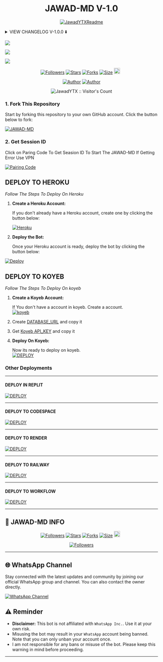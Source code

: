 <h1 align="center"> JAWAD-MD V-1.0 </h1>

<p align="center">
  <a href="https://github.com/JawadYTX"><img src="http://readme-typing-svg.herokuapp.com?color=red&center=true&vCenter=true&multiline=false&lines=JAWAD-MD-+v1.0+MultiDevice;Developed+by+JawadYTX;Give+star+and+forks+this+Repo+🌟" alt="JawadYTXReadme"></a>
</p>

<details>
<summary> VIEW CHANGELOG V-1.0.0 ⬇️ </summary>
  
- **All Downloaders Fixed Now.**

- **Reply With Status Seen Added.**
 
- **Added Cantrol Bot Via Commands.**
 
- **Overall Performance Improved.**

</details>

<a><img src='https://i.imgur.com/LyHic3i.gif'/></a>

<a><img src='https://files.catbox.moe/pf270b.jpg'/></a>

<a><img src='https://i.imgur.com/LyHic3i.gif'/></a>

  <p align="center">
<a href="https://github.com/JawadYTX/followers"><img title="Followers" src="https://img.shields.io/github/followers/JawadYTX?color=blue&style=flat-square"></a>
<a href="https://github.com/JawadYTX/JAWAD-MD/stargazers/"><img title="Stars" src="https://img.shields.io/github/stars/JawadYTX/JAWAD-MD?color=blue&style=flat-square"></a>
<a href="https://github.com/JawadYTX/JAWAD-MD/network/members"><img title="Forks" src="https://img.shields.io/github/forks/JawadYTX/JAWAD-MD?color=blue&style=flat-square"></a>
<a href="https://github.com/JawadYTX/JAWAD-MD/"><img title="Size" src="https://img.shields.io/github/repo-size/JawadYTX/JAWAD-MD?style=flat-square&color=green"></a>
<a href="https://github.com/JawadYTX/JAWAD-MD/graphs/commit-activity"><img height="20" src="https://img.shields.io/badge/Maintained%3F-yes-green.svg"></a>&nbsp;&nbsp;
</p>
<p align='center'>
</p>

<p align="center">
<a href="https://github.com/JawadYTX"><img title="Author" src="https://img.shields.io/badge/JawadYTX-black?style=for-the-badge&logo=Github"></a> <a href="https://whatsapp.com/channel/0029Vb5n6oH0QeaoT1Shcn35"><img title="Author" src="https://img.shields.io/badge/CHANNEL-black?style=for-the-badge&logo=whatsapp"></a>

 <p align="center"><img src="https://profile-counter.glitch.me/{JAWAD-MD}/count.svg" alt="JawadYTX :: Visitor's Count" old_src="https://profile-counter.glitch.me/{JawadYTX}/count.svg" /></p>

### 1. Fork This Repository

Start by forking this repository to your own GitHub account. Click the button below to fork:

  <a href="https://github.com/JawadYTX/JAWAD-MD/fork"><img title="JAWAD-MD" src="https://img.shields.io/badge/FORK-KHAN MD-h?color=blue&style=for-the-badge&logo=stackshare"></a>
  
### 2. Get Session ID 

Click on Paring Code To Get Seasion ID To Start The JAWAD-MD If Getting Error Use VPN

<a href='https://khanmdx.onrender.com' target="_blank"><img alt='Pairing Code' src='https://img.shields.io/badge/Get Paring Code-black?style=for-the-badge&logo=opencv&logoColor=red'/></a>

## **DEPLOY TO HEROKU**

*Follow The Steps To Deploy On Heroku*

1. **Create a Heroku Account:**

   If you don't already have a Heroku account, create one by clicking the button below:

   <a href='https://signup.heroku.com/' target="_blank"><img alt='Heroku' src='https://img.shields.io/badge/-Create-black?style=for-the-badge&logo=heroku&logoColor=red'/></a>

2. **Deploy the Bot:**

   Once your Heroku account is ready, deploy the bot by clicking the button below:

[![Deploy](https://www.herokucdn.com/deploy/button.svg)](https://dashboard.heroku.com/new?template=https://github.com/JawadYTX/JAWAD-MD/tree/main)


## **DEPLOY TO KOYEB**

*Follow The Steps To Deploy On koyeb*

1. **Create a Koyeb Account:**

   If You don't have a account in koyeb. Create a account.
    <br>
<a href='https://app.koyeb.com/auth/signup' target="_blank"><img alt='koyeb' src='https://img.shields.io/badge/-Create-black?style=for-the-badge&logo=koyeb&logoColor=white'/></a>

3. Create [DATABASE_URL](https://app.koyeb.com/database-services/new) and copy it

4. Get [Koyeb API_KEY](https://app.koyeb.com/settings/api) and copy it

2. **Deploy On Koyeb:**
  
   Now its ready to deploy on koyeb.
   <br>
    <a href='https://app.koyeb.com/services/deploy?type=git&repository=JawadYTX/JAWAD-MD&ports=3000;http;/&env[SESSION_ID]=null&env[DATABASE_URL]=null&env[KOYEB_API]=null&env[MODE]=public&env[PREFIX]=.&env&env[PORT]=3000&[KOYEB]=true&env[OWNER_NUMBER]=,null&env[OWNER_NAME]=JawadYTX&env[AUTO_REJECT_CALLS]=false&env[WELCOME]=false&env[AUTO_READ_STATUS]=true&env[STATUS_READ_MSG]=JAWAD-MD&env[AUTO_REPLY_STATUS]=true&env[AUTO_READ_MESSAGES]=false&env[ALWAYS_ONLINE]=false&env[AUTO_RECORDING]=false&env[AUTO_TYPING]=false&env[AUTO_REACT]=false&env[AUTO_BLOCK]=false&name=null&env[KOYEB_NAME]=khanmd&builder=dockerfile' target="_blank"><img alt='DEPLOY' src='https://img.shields.io/badge/-KOYEB-blue?style=for-the-badge&logo=koyeb&logoColor=white'/></a>

### Other Deployments

--------
  #### DEPLOY IN REPLIT

   <a href='https://repl.it/github/JawadYTX/JAWAD-MD' target="_blank"><img alt='DEPLOY' src='https://img.shields.io/badge/-REPLIT-orange?style=for-the-badge&logo=replit&logoColor=white'/></a>

--------

  #### DEPLOY TO CODESPACE

<a href='https://github.com/codespaces/new' target="_blank"><img alt='DEPLOY' src='https://img.shields.io/badge/CODESPACE-h?color=navy&style=for-the-badge&logo=visualstudiocode'/></a></p>

--------

   #### DEPLOY TO RENDER

<a href='https://dashboard.render.com' target="_blank"><img alt='DEPLOY' src='https://img.shields.io/badge/RENDER-h?color=maroon&style=for-the-badge&logo=render'/></a></p>

--------

   #### DEPLOY TO RAILWAY

<a href='https://railway.app/new' target="_blank"><img alt='DEPLOY' src='https://img.shields.io/badge/RAILWAY-h?color=black&style=for-the-badge&logo=railway'/></a></p>

--------

   #### DEPLOY TO WORKFLOW 

<a href='https://whatsapp.com/channel/0029VatOy2EAzNc2WcShQw1j/851' target="_blank"><img alt='DEPLOY' src='https://img.shields.io/badge/WORKFLOW-h?color=pink&style=for-the-badge&logo=github'/></a></p>

--------

## 🔗 JAWAD-MD INFO

  <p align="center">
<a href="https://github.com/JawadYTX/followers"><img title="Followers" src="https://img.shields.io/github/followers/JawadYTX?color=blue&style=square"></a>
<a href="https://github.com/JawadYTX/JAWAD-MD/stargazers/"><img title="Stars" src="https://img.shields.io/github/stars/JawadYTX/JAWAD-MD?color=blue&style=square"></a>
<a href="https://github.com/JawadYTX/JAWAD-MD/network/members"><img title="Forks" src="https://img.shields.io/github/forks/JawadYTX/JAWAD-MD?color=blue&style=square"></a>
<a href="https://github.com/JawadYTX/JAWAD-MD/"><img title="Size" src="https://img.shields.io/github/repo-size/JawadYTX/JAWAD-MD?style=square&color=green"></a>
<a href="https://github.com/JawadYTX/JAWAD-MD/graphs/commit-activity"><img height="20" src="https://img.shields.io/badge/Maintained%3F-yes-green.svg"></a>&nbsp;&nbsp;

 <p align="center">
<a href="https://github.com/JawadYTX/JAWAD-MD/blob/main/LICENSE"><img title="Followers" src="https://img.shields.io/github/license/JawadYTX/JAWAD-MD?color=green&label=License&style=square"></a>

--------

## 🌐 WhatsApp Channel 

Stay connected with the latest updates and community by joining our official WhatsApp group and channel. You can also contact the owner directly.

[![WhatsApp Channel](https://img.shields.io/badge/Join-WhatsApp%20Channel-25D366?style=for-the-badge&logo=whatsapp)](https://whatsapp.com/channel/0029Vb5n6oH0QeaoT1Shcn35)


## ⚠️ Reminder

- **Disclaimer:** This bot is not affiliated with `WhatsApp Inc.`. Use it at your own risk.
- Misusing the bot may result in your `WhatsApp` account being banned. Note that you can only unban your account once.
- I am not responsible for any bans or misuse of the bot. Please keep this warning in mind before proceeding.

---
